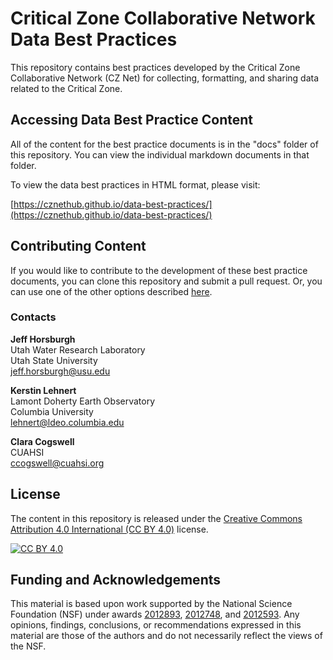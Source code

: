 # Critical Zone Collaborative Network Data Best Practices

This repository contains best practices developed by the Critical Zone Collaborative Network (CZ Net) for collecting, formatting, and sharing data related to the Critical Zone.  

## Accessing Data Best Practice Content

All of the content for the best practice documents is in the "docs" folder of this repository. You can view the individual markdown documents in that folder.

To view the data best practices in HTML format, please visit:

[https://cznethub.github.io/data-best-practices/](https://cznethub.github.io/data-best-practices/)

## Contributing Content

If you would like to contribute to the development of these best practice documents, you can clone this repository and submit a pull request. Or, you can use one of the other options described [here](/docs/contribute.md).

### Contacts

**Jeff Horsburgh**<br>
Utah Water Research Laboratory<br>
Utah State University<br>
[jeff.horsburgh@usu.edu](mailto:jeff.horsburgh@usu.edu)

**Kerstin Lehnert**<br>
Lamont Doherty Earth Observatory<br>
Columbia University<br>
[lehnert@ldeo.columbia.edu](mailto:lehnert@ldeo.columbia.edu)

**Clara Cogswell**<br>
CUAHSI<br>
[ccogswell@cuahsi.org](mailto:ccogswell@cuahsi.org)

## License

The content in this repository is released under the [Creative Commons Attribution 4.0 International (CC BY 4.0)][cc-by] license. 

[![CC BY 4.0][cc-by-image]][cc-by]

[cc-by]: http://creativecommons.org/licenses/by/4.0/
[cc-by-image]: https://i.creativecommons.org/l/by/4.0/88x31.png

## Funding and Acknowledgements

This material is based upon work supported by the National Science Foundation (NSF) under awards [2012893](https://www.nsf.gov/awardsearch/showAward?AWD_ID=2012893), [2012748](https://www.nsf.gov/awardsearch/showAward?AWD_ID=2012748), and [2012593](https://www.nsf.gov/awardsearch/showAward?AWD_ID=2012593). Any opinions, findings, conclusions, or recommendations expressed in this material are those of the authors and do not necessarily reflect the views of the NSF.
